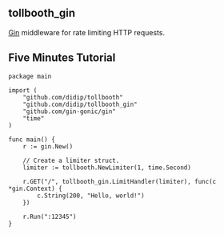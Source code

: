 ## tollbooth_gin

[Gin](https://github.com/gin-gonic) middleware for rate limiting HTTP requests.


## Five Minutes Tutorial

```
package main

import (
    "github.com/didip/tollbooth"
    "github.com/didip/tollbooth_gin"
    "github.com/gin-gonic/gin"
    "time"
)

func main() {
    r := gin.New()

    // Create a limiter struct.
    limiter := tollbooth.NewLimiter(1, time.Second)

    r.GET("/", tollbooth_gin.LimitHandler(limiter), func(c *gin.Context) {
        c.String(200, "Hello, world!")
    })

    r.Run(":12345")
}

```